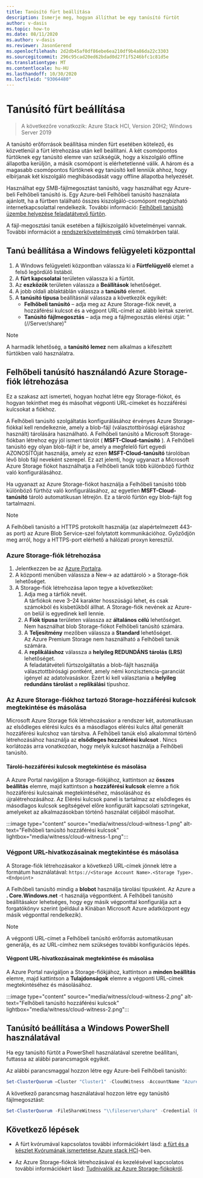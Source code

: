 ```yaml
---
title: Tanúsító fürt beállítása
description: Ismerje meg, hogyan állíthat be egy tanúsító fürtöt
author: v-dasis
ms.topic: how-to
ms.date: 08/11/2020
ms.author: v-dasis
ms.reviewer: JasonGerend
ms.openlocfilehash: 2d2db45af0df86ebe6ea210df9b4a86da22c3303
ms.sourcegitcommit: 296c95cad20ed62bdad0d27f1f5246bfc1c81d5e
ms.translationtype: MT
ms.contentlocale: hu-HU
ms.lasthandoff: 10/30/2020
ms.locfileid: "93064480"
---
```

# <a name="set-up-a-cluster-witness"></a>Tanúsító fürt beállítása

> A következőre vonatkozik: Azure Stack HCI, Version 20H2; Windows Server 2019

A tanúsító erőforrások beállítása minden fürt esetében kötelező, és közvetlenül a fürt létrehozása után kell beállítani. A két csomópontos fürtöknek egy tanúsító elemre van szükségük, hogy a kiszolgáló offline állapotba kerüljön, a másik csomópont is elérhetetlenné válik. A három és a magasabb csomópontos fürtöknek egy tanúsító kell lenniük ahhoz, hogy elbírjanak két kiszolgáló meghibásodását vagy offline állapotba helyezését.  

Használhat egy SMB-fájlmegosztást tanúsító, vagy használhat egy Azure-beli Felhőbeli tanúsító is. Egy Azure-beli Felhőbeli tanúsító használata ajánlott, ha a fürtben található összes kiszolgáló-csomópont megbízható internetkapcsolattal rendelkezik. További információ: [Felhőbeli tanúsító üzembe helyezése feladatátvevő fürtön](/windows-server/failover-clustering/deploy-cloud-witness).

A fájl-megosztási tanúk esetében a fájlkiszolgáló követelményei vannak. További információt a [rendszerkövetelmények](../concepts/system-requirements.md) című témakörben talál.

## <a name="set-up-a-witness-using-windows-admin-center"></a>Tanú beállítása a Windows felügyeleti központtal

1. A Windows felügyeleti központban válassza ki a **Fürtfelügyelő** elemet a felső legördülő listából.
1. A **fürt kapcsolatai** területen válassza ki a fürtöt.
1. Az **eszközök** területen válassza a **Beállítások** lehetőséget.
1. A jobb oldali ablaktáblán válassza a **tanúsító** elemet.
1. A **tanúsító típusa** beállításnál válassza a következők egyikét:
      - **Felhőbeli tanúsító** – adja meg az Azure Storage-fiók nevét, a hozzáférési kulcsot és a végpont URL-címét az alább leírtak szerint.
      - **Tanúsító fájlmegosztás** – adja meg a fájlmegosztás elérési útját: "(//Server/share)"

> [!NOTE]
> A harmadik lehetőség, a **tanúsító lemez** nem alkalmas a kifeszített fürtökben való használatra.

## <a name="create-an-azure-storage-account-to-use-as-a-cloud-witness"></a>Felhőbeli tanúsító használandó Azure Storage-fiók létrehozása

Ez a szakasz azt ismerteti, hogyan hozhat létre egy Storage-fiókot, és hogyan tekinthet meg és másolhat végponti URL-címeket és hozzáférési kulcsokat a fiókhoz.

A Felhőbeli tanúsító szolgáltatás konfigurálásához érvényes Azure Storage-fiókkal kell rendelkeznie, amely a blob-fájl (választottbírósági eljáráshoz használt) tárolására használható. A Felhőbeli tanúsító a Microsoft Storage-fiókban létrehoz egy jól ismert tárolót ( **MSFT-Cloud-tanúsító** ). A Felhőbeli tanúsító egy olyan blob-fájlt ír be, amely a megfelelő fürt egyedi AZONOSÍTÓját használja, amely az ezen **MSFT-Cloud-tanúsító** tárolóban lévő blob fájl neveként szerepel. Ez azt jelenti, hogy ugyanazt a Microsoft Azure Storage fiókot használhatja a Felhőbeli tanúk több különböző fürthöz való konfigurálásához.

Ha ugyanazt az Azure Storage-fiókot használja a Felhőbeli tanúsító több különböző fürthöz való konfigurálásához, az egyetlen **MSFT-Cloud-tanúsító** tároló automatikusan létrejön. Ez a tároló fürtön egy blob-fájlt fog tartalmazni.

> [!NOTE]  
> A Felhőbeli tanúsító a HTTPS protokollt használja (az alapértelmezett 443-as port) az Azure Blob Service-szel folytatott kommunikációhoz. Győződjön meg arról, hogy a HTTPS-port elérhető a hálózati proxyn keresztül.

### <a name="to-create-an-azure-storage-account"></a>Azure Storage-fiók létrehozása

1. Jelentkezzen be az [Azure Portalra](https://portal.azure.com).
1. A központi menüben válassza a New-> az adattároló > a Storage-fiók lehetőséget.
1. A Storage-fiók létrehozása lapon tegye a következőket:
    1. Adja meg a tárfiók nevét.
    <br>A tárfiókok neve 3–24 karakter hosszúságú lehet, és csak számokból és kisbetűkből állhat. A Storage-fiók nevének az Azure-on belül is egyedinek kell lennie.
    1. A **Fiók típusa** területen válassza az **általános célú** lehetőséget.
    <br>Nem használhat blob Storage-fiókot Felhőbeli tanúsító számára.
    1. A **Teljesítmény** mezőben válassza a **Standard** lehetőséget.
    <br>Az Azure Premium Storage nem használható a Felhőbeli tanúk számára.
    1. A **replikáláshoz** válassza a **helyileg REDUNDÁNS tárolás (LRS)** lehetőséget.
    <br>A feladatátvételi fürtszolgáltatás a blob-fájlt használja választottbírósági pontként, amely némi konzisztencia-garanciát igényel az adatolvasáskor. Ezért ki kell választania a **helyileg redundáns tárolást** a **replikálási** típushoz.

### <a name="view-and-copy-storage-access-keys-for-your-azure-storage-account"></a>Az Azure Storage-fiókhoz tartozó Storage-hozzáférési kulcsok megtekintése és másolása

Microsoft Azure Storage fiók létrehozásakor a rendszer két, automatikusan az elsődleges elérési kulcs és a másodlagos elérési kulcs által generált hozzáférési kulcshoz van társítva. A Felhőbeli tanúk első alkalommal történő létrehozásához használja az **elsődleges hozzáférési kulcsot** . Nincs korlátozás arra vonatkozóan, hogy melyik kulcsot használja a Felhőbeli tanúsító.  

#### <a name="to-view-and-copy-storage-access-keys"></a>Tároló-hozzáférési kulcsok megtekintése és másolása

A Azure Portal navigáljon a Storage-fiókjához, kattintson az **összes beállítás** elemre, majd kattintson a **hozzáférési kulcsok** elemre a fiók hozzáférési kulcsainak megtekintéséhez, másolásához és újralétrehozásához. Az Elérési kulcsok panel is tartalmaz az elsődleges és másodlagos kulcsok segítségével előre konfigurált kapcsolati sztringekat, amelyeket az alkalmazásokban történő használat céljából másolhat.

:::image type="content" source="media/witness/cloud-witness-1.png" alt-text="Felhőbeli tanúsító hozzáférési kulcsok" lightbox="media/witness/cloud-witness-1.png":::

### <a name="view-and-copy-endpoint-url-links"></a>Végpont URL-hivatkozásainak megtekintése és másolása

A Storage-fiók létrehozásakor a következő URL-címek jönnek létre a formátum használatával: `https://<Storage Account Name>.<Storage Type>.<Endpoint>`  

A Felhőbeli tanúsító mindig a **blobot** használja tárolási típusként. Az Azure a **. Core.Windows.net** -t használja végpontként. A Felhőbeli tanúsító beállításakor lehetséges, hogy egy másik végponttal konfigurálja azt a forgatókönyv szerint (például a Kínában Microsoft Azure adatközpont egy másik végponttal rendelkezik).  

> [!NOTE]  
> A végponti URL-címet a Felhőbeli tanúsító erőforrás automatikusan generálja, és az URL-címhez nem szükséges további konfigurációs lépés.  

#### <a name="to-view-and-copy-endpoint-url-links"></a>Végpont URL-hivatkozásainak megtekintése és másolása

A Azure Portal navigáljon a Storage-fiókjához, kattintson a **minden beállítás** elemre, majd kattintson a **Tulajdonságok** elemre a végponti URL-címek megtekintéséhez és másolásához.  

:::image type="content" source="media/witness/cloud-witness-2.png" alt-text="Felhőbeli tanúsító hozzáférési kulcsok" lightbox="media/witness/cloud-witness-2.png":::  

## <a name="set-up-a-witness-using-windows-powershell"></a>Tanúsító beállítása a Windows PowerShell használatával

Ha egy tanúsító fürtöt a PowerShell használatával szeretne beállítani, futtassa az alábbi parancsmagok egyikét.

Az alábbi parancsmaggal hozzon létre egy Azure-beli Felhőbeli tanúsító:

```powershell
Set-ClusterQuorum –Cluster "Cluster1" -CloudWitness -AccountName "AzureStorageAccountName" -AccessKey "AzureStorageAccountAccessKey"
```

A következő parancsmag használatával hozzon létre egy tanúsító fájlmegosztást:

```powershell
Set-ClusterQuorum -FileShareWitness "\\fileserver\share" -Credential (Get-Credential)
```

## <a name="next-steps"></a>Következő lépések

- A fürt kvórumával kapcsolatos további információkért lásd: [a fürt és a készlet Kvórumának ismertetése Azure stack HCI](../concepts/quorum.md)-ben.

- Az Azure Storage-fiókok létrehozásával és kezelésével kapcsolatos további információkért lásd: [Tudnivalók az Azure Storage-fiókokról](/azure/storage/common/storage-account-create).